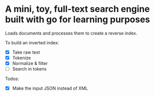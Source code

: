 # A mini, toy, full-text search engine built with go for learning purposes

Loads documents and processes them to create a reverse index.

To build an inverted index:

- [x] Take raw text
- [x] Tokenize
- [x] Normalize & filter
- [ ] Search in tokens

Todos:

- [x] Make the input JSON instead of XML
